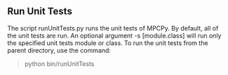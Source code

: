 ## Run Unit Tests
The script runUnitTests.py runs the unit tests of MPCPy.  By default, all of the unit tests are run.  An optional argument -s [module.class] will run only the specified unit tests module or class.  To run the unit tests from the parent directory, use the command:

> python bin/runUnitTests